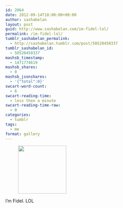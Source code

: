 ```yaml
---
id: 2064
date: 2012-09-14T18:00:00+00:00
author: sashabelan
layout: post
guid: http://www.sashabelan.com/im-fidel-lol/
permalink: /im-fidel-lol/
tumblr_sashabelan_permalink:
  - http://sashabelan.tumblr.com/post/50520450337
tumblr_sashabelan_id:
  - 50520450337
mashsb_timestamp:
  - 1471774619
mashsb_shares:
  - 0
mashsb_jsonshares:
  - '{"total":0}'
swcart-word-count:
  - 6
swcart-reading-time:
  - less then a minute
swcart-reading-time-raw:
  - 0
categories:
  - tumblr
tags:
  - me
format: gallery
---
```

<div id='gallery-212' class='gallery galleryid-2064 gallery-columns-3 gallery-size-thumbnail'>
  <figure class='gallery-item'> 
  
  <div class='gallery-icon landscape'>
    <a href='http://www.sashabelan.ru/im-fidel-lol/attachment/2065/'><img width="150" height="150" src="http://www.sashabelan.ru/wp-content/uploads/2012/09/tumblr_mmuz0pjnnk1qarj97o1_1280-150x150.jpg" class="attachment-thumbnail size-thumbnail" alt="" srcset="http://www.sashabelan.ru/wp-content/uploads/2012/09/tumblr_mmuz0pjnnk1qarj97o1_1280-150x150.jpg 150w, http://www.sashabelan.ru/wp-content/uploads/2012/09/tumblr_mmuz0pjnnk1qarj97o1_1280-300x300.jpg 300w, http://www.sashabelan.ru/wp-content/uploads/2012/09/tumblr_mmuz0pjnnk1qarj97o1_1280-230x230.jpg 230w, http://www.sashabelan.ru/wp-content/uploads/2012/09/tumblr_mmuz0pjnnk1qarj97o1_1280-350x350.jpg 350w, http://www.sashabelan.ru/wp-content/uploads/2012/09/tumblr_mmuz0pjnnk1qarj97o1_1280.jpg 612w" sizes="(max-width: 150px) 100vw, 150px" /></a>
  </div></figure>
</div>

I&rsquo;m Fidel. LOL